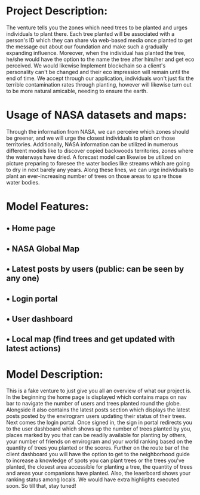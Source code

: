 # Project Description:

The venture tells you the zones which need trees to be planted and urges individuals to plant there. Each tree planted will be associated with a person's ID which they can share via web-based media once planted to get the message out about our foundation and make such a gradually expanding influence. Moreover, when the individual has planted the tree, he/she would have the option to the name the tree after him/her and get eco perceived. We would likewise Implement blockchain so a client's personality can't be changed and their eco impression will remain until the end of time. We accept through our application, individuals won't just fix the terrible contamination rates through planting, however will likewise turn out to be more natural amicable, needing to ensure the earth.

# Usage of NASA datasets and maps:
Through the information from NASA, we can perceive which zones should be greener, and we will urge the closest individuals to plant on those territories. Additionally, NASA information can be utilized in numerous different models like to discover copied backwoods territories, zones where the waterways have dried. A forecast model can likewise be utilized on picture preparing to foresee the water bodies like streams which are going to dry in next barely any years. Along these lines, we can urge individuals to plant an ever-increasing number of trees on those areas to spare those water bodies.

# Model Features:
## •	Home page
## •	NASA Global Map
## •	Latest posts by users (public: can be seen by any one)
## •	Login portal
## •	User dashboard
## •	Local map (find trees and get updated with latest actions)

# Model Description:
This is a fake venture to just give you all an overview of what our project is. In the beginning the home page is displayed which contains maps on nav bar to navigate the number of users and trees planted round the globe. Alongside it also contains the latest posts section which displays the latest posts posted by the envirogram users updating their status of their trees.
Next comes the login portal. Once signed in, the sign in portal redirects you to the user dashboard which shows up the number of trees planted by you, places marked by you that can be readily available for planting by others, your number of friends on envirogram and your world ranking based on the quantity of trees you planted or the scores. Further on the route bar of the client dashboard you will have the option to get to the neighborhood guide to increase a knowledge of spots you can plant trees or the trees you've planted, the closest area accessible for planting a tree, the quantity of trees and areas your companions have planted. Also, the leaerboard shows your ranking status among locals.
We would have extra highlights executed soon. So till that, stay tuned!
